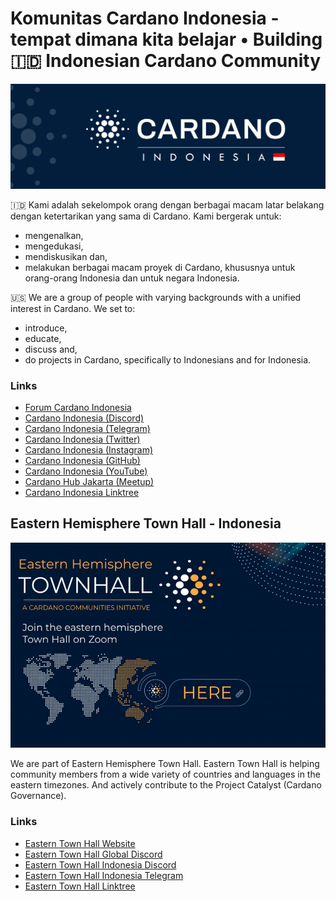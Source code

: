 # Komunitas Cardano Indonesia - tempat dimana kita belajar • Building 🇮🇩 Indonesian Cardano Community

![Cardano Community Banner](https://github.com/cardano-indonesia/.github/blob/main/assets/twitterBannerCardanoIndonesia.jpg)

🇮🇩  Kami adalah sekelompok orang dengan berbagai macam latar belakang dengan ketertarikan yang sama di Cardano.
Kami bergerak untuk:
- mengenalkan,
- mengedukasi,
- mendiskusikan dan,
- melakukan berbagai macam proyek di Cardano, khususnya untuk orang-orang Indonesia dan untuk negara Indonesia.

🇺🇸  We are a group of people with varying backgrounds with a unified interest in Cardano. 
We set to:
- introduce, 
- educate, 
- discuss and,
- do projects in Cardano, specifically to Indonesians and for Indonesia.

### Links

- [Forum Cardano Indonesia](https://forum.cardano.org/c/bahasa-indonesia/)
- [Cardano Indonesia (Discord)](https://discord.gg/KnXFJftmfn)
- [Cardano Indonesia (Telegram)](https://t.me/Cardano_Indonesia)
- [Cardano Indonesia (Twitter)](https://twitter.com/Cardano_ID)
- [Cardano Indonesia (Instagram)](https://www.instagram.com/cardanoindonesia/)
- [Cardano Indonesia (GitHub)](https://github.com/cardano-indonesia)
- [Cardano Indonesia (YouTube)](https://www.youtube.com/channel/UCskq7Po4Hkyvlv7dAcFuY8g)
- [Cardano Hub Jakarta (Meetup)](https://www.meetup.com/Cardano-Blockchain-Jakarta/)
- [Cardano Indonesia Linktree](https://linktr.ee/CardanoIndonesia)

## Eastern Hemisphere Town Hall - Indonesia

![Eastern Town Hall Banner](https://github.com/cardano-indonesia/.github/blob/main/assets/easternTownHall.png)

We are part of Eastern Hemisphere Town Hall. Eastern Town Hall is helping community members from a wide variety of countries and languages in the eastern timezones. And actively contribute to the Project Catalyst (Cardano Governance).

### Links

- [Eastern Town Hall Website](https://easterntownhall.com/)
- [Eastern Town Hall Global Discord](https://discord.gg/2samgExhzJ)
- [Eastern Town Hall Indonesia Discord](https://discord.gg/KnXFJftmfn)
- [Eastern Town Hall Indonesia Telegram](https://t.me/EHTIndonesia)
- [Eastern Town Hall Linktree](https://linktr.ee/EasternTownHall)
